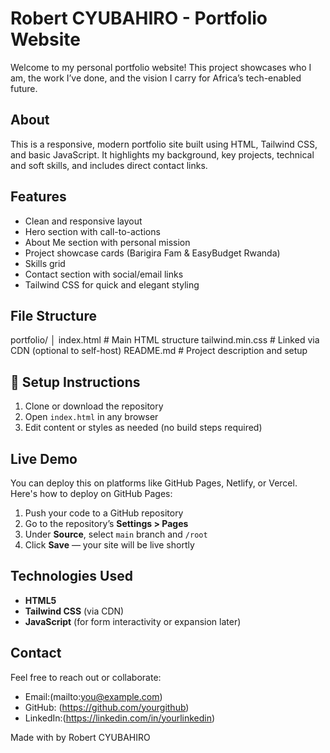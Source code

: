 # Robert CYUBAHIRO - Portfolio Website

Welcome to my personal portfolio website! This project showcases who I am, the work I’ve done, and the vision I carry for Africa’s tech-enabled future.

## About
This is a responsive, modern portfolio site built using HTML, Tailwind CSS, and basic JavaScript. It highlights my background, key projects, technical and soft skills, and includes direct contact links.

## Features
- Clean and responsive layout
- Hero section with call-to-actions
- About Me section with personal mission
- Project showcase cards (Barigira Fam & EasyBudget Rwanda)
- Skills grid
- Contact section with social/email links
- Tailwind CSS for quick and elegant styling

##  File Structure
portfolio/
│
 index.html              # Main HTML structure
 tailwind.min.css        # Linked via CDN (optional to self-host)
 README.md               # Project description and setup

## 🔧 Setup Instructions
1. Clone or download the repository
2. Open `index.html` in any browser
3. Edit content or styles as needed (no build steps required)

## Live Demo
You can deploy this on platforms like GitHub Pages, Netlify, or Vercel. Here's how to deploy on GitHub Pages:

1. Push your code to a GitHub repository
2. Go to the repository’s **Settings > Pages**
3. Under **Source**, select `main` branch and `/root`
4. Click **Save** — your site will be live shortly

##  Technologies Used
- **HTML5**
- **Tailwind CSS** (via CDN)
- **JavaScript** (for form interactivity or expansion later)

##  Contact
Feel free to reach out or collaborate:
- Email:(mailto:you@example.com)
- GitHub: (https://github.com/yourgithub)
- LinkedIn:(https://linkedin.com/in/yourlinkedin)

Made with by Robert CYUBAHIRO
